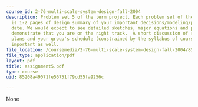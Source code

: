 ```yaml
---
course_id: 2-76-multi-scale-system-design-fall-2004
description: Problem set 5 of the term project. Each problem set of the term project
  is 1-2 pages of design summary of your important decisions/modeling/progress to
  date. We would expect to see detailed sketches, major equations and plots which
  demonstrate that you are on the right track.  A short discussion of risks/mitigation
  plans and your group's schedule (constrained by the syllabus of course) would be
  important as well.
file_location: /coursemedia/2-76-multi-scale-system-design-fall-2004/85208a49071fe56751f79cd55fa9256c_assignment5.pdf
file_type: application/pdf
layout: pdf
title: assignment5.pdf
type: course
uid: 85208a49071fe56751f79cd55fa9256c

---
```

None
